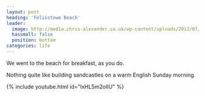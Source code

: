 ```yaml
---
layout: post
heading: 'Felixstowe Beach'
leader:
  image: http://media.chris-alexander.co.uk/wp-content/uploads/2012/07/wpid-IMG_20120715_0927223.jpg
  hassmall: false
  position: bottom
categories: life
---
```


We went to the beach for breakfast, as you do. 

Nothing quite like building sandcastles on a warm English Sunday morning. 

<!-- Replace missing image from http://media.chris-alexander.co.uk/wp-content/uploads/2012/07/wpid-PANO_20120715_0925293.jpg -->

<!-- Replace missing image from http://media.chris-alexander.co.uk/wp-content/uploads/2012/07/wpid-IMG_20120715_0927223.jpg -->

{% include youtube.html id="lxHL5m2oIlU" %}

<!-- Replace missing image from http://media.chris-alexander.co.uk/wp-content/uploads/2012/07/wpid-IMG_20120715_0948441.jpg -->

<!-- Replace missing image from http://media.chris-alexander.co.uk/wp-content/uploads/2012/07/wpid-IMG_20120715_1036081.jpg -->

<!-- Replace missing image from http://media.chris-alexander.co.uk/wp-content/uploads/2012/07/wpid-IMG_20120715_1049011.jpg -->

<!-- Replace missing image from http://media.chris-alexander.co.uk/wp-content/uploads/2012/07/wpid-IMG_20120715_1115041.jpg -->
